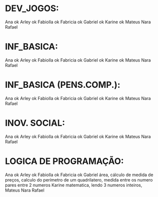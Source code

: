# DEV_JOGOS:
Ana ok
Arley ok
Fabiolla ok
Fabricia ok
Gabriel ok
Karine ok
Mateus
Nara
Rafael
# INF_BASICA:
Ana ok
Arley ok
Fabiolla ok
Fabricia ok
Gabriel ok
Karine ok
Mateus
Nara
Rafael
# INF_BASICA (PENS.COMP.):
Ana ok
Arley  ok
Fabiolla ok
Fabricia ok
Gabriel ok
Karine ok
Mateus
Nara
Rafael
# INOV. SOCIAL:
Ana ok
Arley ok
Fabiolla ok
Fabricia ok
Gabriel ok
Karine ok
Mateus
Nara
Rafael
# LOGICA DE PROGRAMAÇÃO:
Ana ok
Arley ok
Fabiolla ok
Fabricia ok
Gabriel área, cálculo de medida de preços, calculo do perímetro de um quadrilatero, medida entre os numero pares entre 2 numeros
Karine matematica, lendo 3 numeros inteiros, 
Mateus
Nara
Rafael